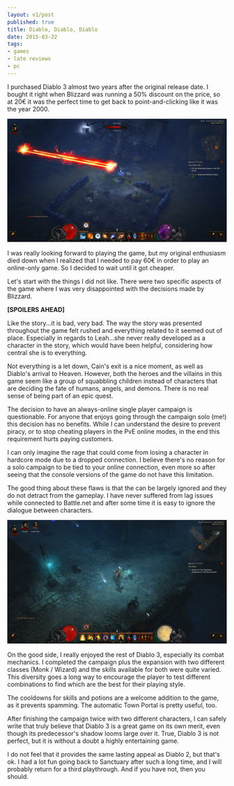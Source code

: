```yaml
---
layout: v1/post
published: true
title: Diablo, Diablo, Diablo
date: 2015-03-22
tags:
- games
- late reviews
- pc
---
```

I purchased Diablo 3 almost two years after the original release date. I bought it right when Blizzard was running a 50% discount on the price, so at 20€ it was the perfect time to get back to point-and-clicking like it was the year 2000.

<img class="center-block img-responsive lazyload" src="/assets/150322/oldtristramroad.jpg" alt="Diablo 3" />

I was really looking forward to playing the game, but my original enthusiasm died down when I realized that I needed to pay 60€ in order to play an online-only game. So I decided to wait until it got cheaper.

<!--more-->

Let's start with the things I did not like. There were two specific aspects of the game where I was very disappointed with the decisions made by Blizzard.

**[SPOILERS AHEAD]**

Like the story...it is bad, very bad. The way the story was presented throughout the game felt rushed and everything related to it seemed out of place. Especially in regards to Leah...she never really developed as a character in the story, which would have been helpful, considering how central she is to everything.

Not everything is a let down, Cain's exit is a nice moment, as well as Diablo's arrival to Heaven. However, both the heroes and the villains in this game seem like a group of squabbling children instead of characters that are deciding the fate of humans, angels, and demons. There is no real sense of being part of an epic quest.

The decision to have an always-online single player campaign is questionable. For anyone that enjoys going through the campaign solo (me!) this decision has no benefits. While I can understand the desire to prevent piracy, or to stop cheating players in the PvE online modes, in the end this requirement hurts paying customers.

I can only imagine the rage that could come from losing a character in hardcore mode due to a dropped connection. I believe there's no reason for a solo campaign to be tied to your online connection, even more so after seeing that the console versions of the game do not have this limitation.

The good thing about these flaws is that the can be largely ignored and they do not detract from the gameplay. I have never suffered from lag issues while connected to Battle.net and after some time it is easy to ignore the dialogue between characters.

<img class="center-block img-responsive lazyload" src="/assets/150322/westmarchcommons.jpg" alt="Diablo 3" />

On the good side, I really enjoyed the rest of Diablo 3, especially its combat mechanics. I completed the campaign plus the expansion with two different classes (Monk / Wizard) and the skills available for both were quite varied. This diversity goes a long way to encourage the player to test different combinations to find which are the best for their playing style.

The cooldowns for skills and potions are a welcome addition to the game, as it prevents spamming. The automatic Town Portal is pretty useful, too.

After finishing the campaign twice with two different characters, I can safely write that truly believe that Diablo 3 is a great game on its own merit, even though its predecessor's shadow looms large over it. True, Diablo 3 is not perfect, but it is without a doubt a highly entertaining game.

I do not feel that it provides the same lasting appeal as Diablo 2, but that's ok. I had a lot fun going back to Sanctuary after such a long time, and I will probably return for a third playthrough. And if you have not, then you should.